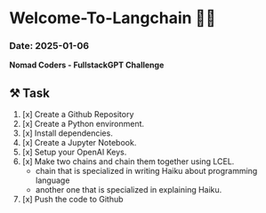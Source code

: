 # Welcome-To-Langchain 🦜🔗

### Date: 2025-01-06

**Nomad Coders - FullstackGPT Challenge**

## ⚒️ Task

1. [x] Create a Github Repository
2. [x] Create a Python environment.
3. [x] Install dependencies.
4. [x] Create a Jupyter Notebook.
5. [x] Setup your OpenAI Keys.
6. [x] Make two chains and chain them together using LCEL.
   - chain that is specialized in writing Haiku about programming language
   - another one that is specialized in explaining Haiku.
7. [x] Push the code to Github
